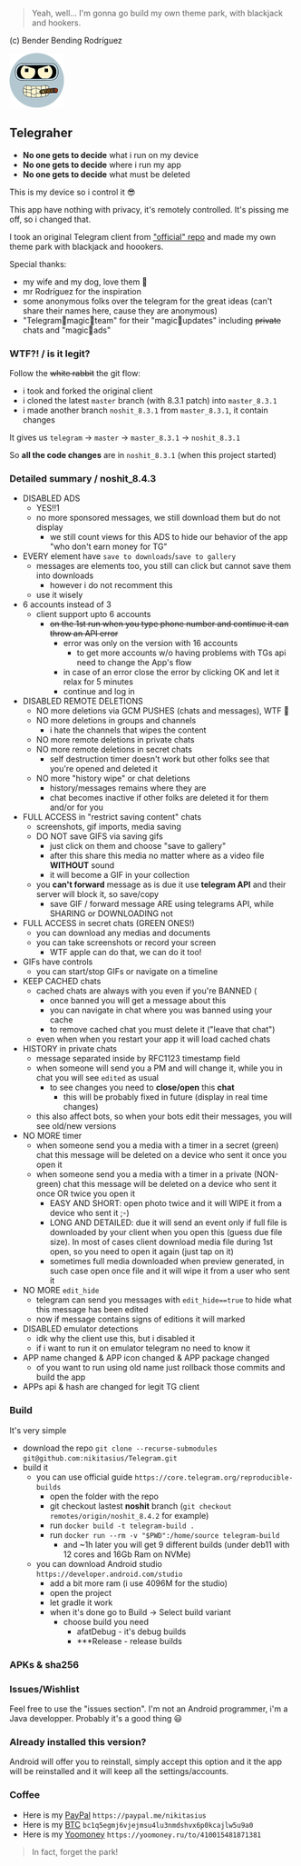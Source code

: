 > Yeah, well... I'm gonna go build my own theme park, with blackjack and hookers.

(c) Bender Bending Rodríguez

![Telegraher](/TMessagesProj/src/main/res/mipmap-xhdpi/ic_launcher_sa.png)

## Telegraher

* **No one gets to decide** what i run on my device
* **No one gets to decide** where i run my app
* **No one gets to decide** what must be deleted

This is my device so i control it 😎

This app have nothing with privacy, it's remotely controlled. It's pissing me off, so i changed
that.

I took an original Telegram client from ["official" repo](https://github.com/DrKLO/Telegram) and
made my own theme park with blackjack and hoookers.

Special thanks:

* my wife and my dog, love them 🍑
* mr Rodríguez for the inspiration
* some anonymous folks over the telegram for the great ideas (can't share their names here, cause
  they are anonymous)
* "Telegram🦄magic🦄team" for their "magic🦄updates" including ~~private~~ chats and "magic🦄ads"

### WTF?! / is it legit?

Follow the ~~white rabbit~~ the git flow:

* i took and forked the original client
* i cloned the latest `master` branch (with 8.3.1 patch) into `master_8.3.1`
* i made another branch `noshit_8.3.1` from `master_8.3.1`, it contain changes

It gives us `telegram` -> `master` -> `master_8.3.1` -> `noshit_8.3.1`

So **all the code changes** are in `noshit_8.3.1` (when this project started)

### Detailed summary / noshit_8.4.3

* DISABLED ADS
    * YES!!1
    * no more sponsored messages, we still download them but do not display
        * we still count views for this ADS to hide our behavior of the app "who don't earn money
          for TG"
* EVERY element have `save to downloads`/`save to gallery`
    * messages are elements too, you still can click but cannot save them into downloads
        * however i do not recomment this
    * use it wisely
* 6 accounts instead of 3
    * client support upto 6 accounts
        * ~~on the 1st run when you type phone number and continue it can throw an API error~~
            * error was only on the version with 16 accounts
                * to get more accounts w/o having problems with TGs api need to change the App's
                  flow
            * in case of an error close the error by clicking OK and let it relax for 5 minutes
            * continue and log in
* DISABLED REMOTE DELETIONS
    * NO more deletions via GCM PUSHES (chats and messages), WTF 💩
    * NO more deletions in groups and channels
        * i hate the channels that wipes the content
    * NO more remote deletions in private chats
    * NO more remote deletions in secret chats
        * self destruction timer doesn't work but other folks see that you're opened and deleted it
    * NO more "history wipe" or chat deletions
        * history/messages remains where they are
        * chat becomes inactive if other folks are deleted it for them and/or for you
* FULL ACCESS in "restrict saving content" chats
    * screenshots, gif imports, media saving
    * DO NOT save GIFS via saving gifs
        * just click on them and choose "save to gallery"
        * after this share this media no matter where as a video file **WITHOUT** sound
        * it will become a GIF in your collection
    * you **can't forward** message as is due it use **telegram API** and their server will block
      it, so save/copy
        * save GIF / forward message ARE using telegrams API, while SHARING or DOWNLOADING not
* FULL ACCESS in secret chats (GREEN ONES!)
    * you can download any medias and documents
    * you can take screenshots or record your screen
        * WTF apple can do that, we can do it too!
* GIFs have controls
    * you can start/stop GIFs or navigate on a timeline
* KEEP CACHED chats
    * cached chats are always with you even if you're BANNED (
        * once banned you will get a message about this
        * you can navigate in chat where you was banned using your cache
        * to remove cached chat you must delete it ("leave that chat")
    * even when when you restart your app it will load cached chats
* HISTORY in private chats
    * message separated inside by RFC1123 timestamp field
    * when someone will send you a PM and will change it, while you in chat you will see `edited` as
      usual
        * to see changes you need to **close/open** this **chat**
            * this will be probably fixed in future (display in real time changes)
    * this also affect bots, so when your bots edit their messages, you will see old/new versions
* NO MORE timer
    * when someone send you a media with a timer in a secret (green) chat this message will be
      deleted on a device who sent it once you open it
    * when someone send you a media with a timer in a private (NON-green) chat this message will be
      deleted on a device who sent it once OR twice you open it
        * EASY AND SHORT: open photo twice and it will WIPE it from a device who sent it ;-)
        * LONG AND DETAILED: due it will send an event only if full file is downloaded by your
          client when you open this (guess due file size). In most of cases client download media
          file during 1st open, so you need to open it again (just tap on it)
        * sometimes full media downloaded when preview generated, in such case open once file and it
          will wipe it from a user who sent it
* NO MORE `edit_hide`
    * telegram can send you messages with `edit_hide==true` to hide what this message has been
      edited
    * now if message contains signs of editions it will marked
* DISABLED emulator detections
    * idk why the client use this, but i disabled it
    * if i want to run it on emulator telegram no need to know it
* APP name changed & APP icon changed & APP package changed
    * of you want to run using old name just rollback those commits and build the app
* APPs api & hash are changed for legit TG client

### Build

It's very simple

* download the repo `git clone --recurse-submodules git@github.com:nikitasius/Telegram.git`
* build it
    * you can use official guide `https://core.telegram.org/reproducible-builds`
        * open the folder with the repo
        * git checkout lastest **noshit** branch (`git checkout remotes/origin/noshit_8.4.2` for
          example)
        * run `docker build -t telegram-build .`
        * run `docker run --rm -v "$PWD":/home/source telegram-build`
            * and ~1h later you will get 9 different builds (under deb11 with 12 cores and 16Gb Ram
              on NVMe)
    * you can download Android studio `https://developer.android.com/studio`
        * add a bit more ram (i use 4096M for the studio)
        * open the project
        * let gradle it work
        * when it's done go to Build -> Select build variant
            * choose build you need
                * afatDebug - it's debug builds
                * ***Release - release builds

### APKs & sha256

[comment]: <> (* **sdk23** mean for android 4.2+, the other are working from 6+)

[comment]: <> (* arm64-v8a &#40;new devices&#41;)

[comment]: <> (    * `-`  [Telegraher.8.4.2.arm64-v8a.apk]&#40;--https://github.com/nikitasius/Telegraher/releases/download/noshit_8.4.2_release3/Telegraher.8.4.2.arm64-v8a.apk&#41;)

[comment]: <> (    * `-`  [Telegraher.8.4.2.arm64-v8a-sdk23.apk]&#40;https://github.com/nikitasius/Telegraher/releases/download/noshit_8.4.2_release3/Telegraher.8.4.2.arm64-v8a-sdk23.apk&#41;)

[comment]: <> (* armeabi-v7a &#40;old devices&#41;)

[comment]: <> (    * `-`  [Telegraher.8.4.2.armeabi-v7a.apk]&#40;https://github.com/nikitasius/Telegraher/releases/download/noshit_8.4.2_release3/Telegraher.8.4.2.armeabi-v7a.apk&#41;)

[comment]: <> (    * `-`  [Telegraher.8.4.2.armeabi-v7a-sdk23.apk]&#40;https://github.com/nikitasius/Telegraher/releases/download/noshit_8.4.2_release3/Telegraher.8.4.2.armeabi-v7a-sdk23.apk&#41;)

[comment]: <> (* PC x86, 32 bits &#40;for an emulator for example&#41;)

[comment]: <> (    * `-`  [Telegraher.8.4.2.x86.apk]&#40;https://github.com/nikitasius/Telegraher/releases/download/noshit_8.4.2_release3/Telegraher.8.4.2.x86.apk&#41;)

[comment]: <> (    * `-`  [Telegraher.8.4.2.x86-sdk23.apk]&#40;https://github.com/nikitasius/Telegraher/releases/download/noshit_8.4.2_release3/Telegraher.8.4.2.x86-sdk23.apk&#41;)

[comment]: <> (* PC x86, 64 bits &#40;for 64 bits CPU&#41;)

[comment]: <> (    * `-`  [Telegraher.8.4.2.x86-64.apk]&#40;https://github.com/nikitasius/Telegraher/releases/download/noshit_8.4.2_release3/Telegraher.8.4.2.x86-64.apk&#41;)

[comment]: <> (    * `-`  [Telegraher.8.4.2.x86-64-sdk23.apk]&#40;https://github.com/nikitasius/Telegraher/releases/download/noshit_8.4.2_release3/Telegraher.8.4.2.x86-64-sdk23.apk&#41;)

### Issues/Wishlist

Feel free to use the "issues section". I'm not an Android programmer, i'm a Java developper.
Probably it's a good thing 😃

### Already installed this version?

Android will offer you to reinstall, simply accept this option and it the app will be reinstalled
and it will keep all the settings/accounts.

### Coffee

* Here is my [PayPal](https://paypal.me/nikitasius) `https://paypal.me/nikitasius`
* Here is
  my [BTC](bitcoin:bc1q5egmj6vjejmsu4lu3nmdshvx6p0kcajlw5u9a0?message=github_telegraher) `bc1q5egmj6vjejmsu4lu3nmdshvx6p0kcajlw5u9a0`
* Here is
  my [Yoomoney](https://yoomoney.ru/to/410015481871381) `https://yoomoney.ru/to/410015481871381`

> In fact, forget the park!